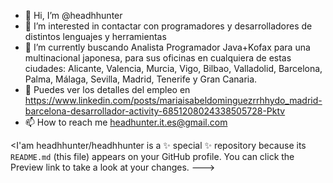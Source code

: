 - 👋 Hi, I’m @headhhunter
- 👀 I’m interested in  contactar con programadores y desarrolladores de distintos lenguajes y herramientas
- 🌱 I’m currently  buscando  Analista Programador Java+Kofax para una multinacional japonesa, para sus oficinas en cualquiera de estas ciudades:  Alicante, Valencia, Murcia, Vigo, Bilbao, Valladolid, Barcelona, Palma, Málaga, Sevilla, Madrid, Tenerife y Gran Canaria.
- 👀 Puedes ver los detalles del empleo en https://www.linkedin.com/posts/mariaisabeldominguezrrhhydo_madrid-barcelona-desarrollador-activity-6851208024338505728-Pktv
- 📫 How to reach me headhunter.it.es@gmail.com

<I'am
headhhunter/headhhunter is a ✨ special ✨ repository because its `README.md` (this file) appears on your GitHub profile.
You can click the Preview link to take a look at your changes.
--->
